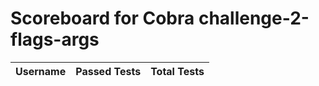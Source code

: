 # Scoreboard for Cobra challenge-2-flags-args

| Username   | Passed Tests | Total Tests |
|------------|--------------|-------------| 